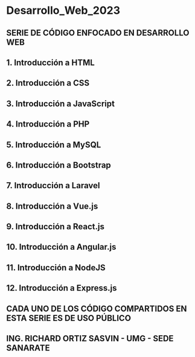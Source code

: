 # Desarrollo_Web_2023

## SERIE DE CÓDIGO ENFOCADO EN DESARROLLO WEB

## 1. Introducción a HTML

## 2. Introducción a CSS

## 3. Introducción a JavaScript

## 4. Introducción a PHP

## 5. Introducción a MySQL

## 6. Introducción a Bootstrap

## 7. Introducción a Laravel

## 8. Introducción a Vue.js

## 9. Introducción a React.js

## 10. Introducción a Angular.js

## 11. Introducción a NodeJS

## 12. Introducción a Express.js

## CADA UNO DE LOS CÓDIGO COMPARTIDOS EN ESTA SERIE ES DE USO PÚBLICO

## ING. RICHARD ORTIZ SASVIN - UMG - SEDE SANARATE
